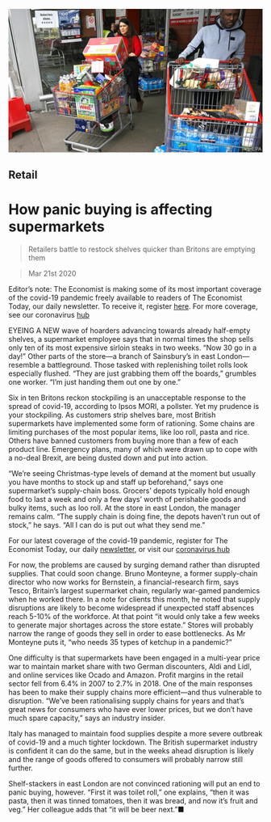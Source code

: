 ![](./images/20200321_BRP003_0.jpg)

## Retail

# How panic buying is affecting supermarkets

> Retailers battle to restock shelves quicker than Britons are emptying them

> Mar 21st 2020

Editor’s note: The Economist is making some of its most important coverage of the covid-19 pandemic freely available to readers of The Economist Today, our daily newsletter. To receive it, register [here](https://www.economist.com//newslettersignup). For more coverage, see our coronavirus [hub](https://www.economist.com//coronavirus)

EYEING A NEW wave of hoarders advancing towards already half-empty shelves, a supermarket employee says that in normal times the shop sells only ten of its most expensive sirloin steaks in two weeks. “Now 30 go in a day!” Other parts of the store—a branch of Sainsbury’s in east London—resemble a battleground. Those tasked with replenishing toilet rolls look especially flushed. “They are just grabbing them off the boards,” grumbles one worker. “I’m just handing them out one by one.”

Six in ten Britons reckon stockpiling is an unacceptable response to the spread of covid-19, according to Ipsos MORI, a pollster. Yet my prudence is your stockpiling. As customers strip shelves bare, most British supermarkets have implemented some form of rationing. Some chains are limiting purchases of the most popular items, like loo roll, pasta and rice. Others have banned customers from buying more than a few of each product line. Emergency plans, many of which were drawn up to cope with a no-deal Brexit, are being dusted down and put into action.

“We’re seeing Christmas-type levels of demand at the moment but usually you have months to stock up and staff up beforehand,” says one supermarket’s supply-chain boss. Grocers’ depots typically hold enough food to last a week and only a few days’ worth of perishable goods and bulky items, such as loo roll. At the store in east London, the manager remains calm. “The supply chain is doing fine, the depots haven’t run out of stock,” he says. “All I can do is put out what they send me.”

For our latest coverage of the covid-19 pandemic, register for The Economist Today, our daily [newsletter](https://www.economist.com//newslettersignup), or visit our [coronavirus hub](https://www.economist.com//coronavirus)

For now, the problems are caused by surging demand rather than disrupted supplies. That could soon change. Bruno Monteyne, a former supply-chain director who now works for Bernstein, a financial-research firm, says Tesco, Britain’s largest supermarket chain, regularly war-gamed pandemics when he worked there. In a note for clients this month, he noted that supply disruptions are likely to become widespread if unexpected staff absences reach 5-10% of the workforce. At that point “it would only take a few weeks to generate major shortages across the store estate.” Stores will probably narrow the range of goods they sell in order to ease bottlenecks. As Mr Monteyne puts it, “who needs 35 types of ketchup in a pandemic?”

One difficulty is that supermarkets have been engaged in a multi-year price war to maintain market share with two German discounters, Aldi and Lidl, and online services like Ocado and Amazon. Profit margins in the retail sector fell from 6.4% in 2007 to 2.7% in 2018. One of the main responses has been to make their supply chains more efficient—and thus vulnerable to disruption. “We’ve been rationalising supply chains for years and that’s great news for consumers who have ever lower prices, but we don’t have much spare capacity,” says an industry insider.

Italy has managed to maintain food supplies despite a more severe outbreak of covid-19 and a much tighter lockdown. The British supermarket industry is confident it can do the same, but in the weeks ahead disruption is likely and the range of goods offered to consumers will probably narrow still further.

Shelf-stackers in east London are not convinced rationing will put an end to panic buying, however. “First it was toilet roll,” one explains, “then it was pasta, then it was tinned tomatoes, then it was bread, and now it’s fruit and veg.” Her colleague adds that “it will be beer next.”■